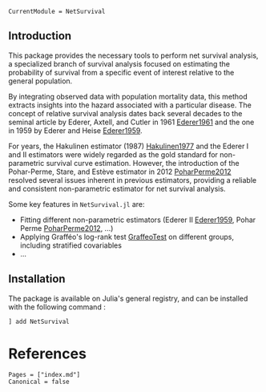 ```@meta
CurrentModule = NetSurvival
```

## Introduction

This package provides the necessary tools to perform net survival analysis, a specialized branch of survival analysis focused on estimating the probability of survival from a specific event of interest relative to the general population.

By integrating observed data with population mortality data, this method extracts insights into the hazard associated with a particular disease. The concept of relative survival analysis dates back several decades to the seminal article by Ederer, Axtell, and Cutler in 1961 [Ederer1961](@cite) and the one in 1959 by Ederer and Heise [Ederer1959](@cite). 

For years, the Hakulinen estimator (1987) [Hakulinen1977](@cite) and the Ederer I and II estimators were widely regarded as the gold standard for non-parametric survival curve estimation. However, the introduction of the Pohar-Perme, Stare, and Estève estimator in 2012 [PoharPerme2012](@cite) resolved several issues inherent in previous estimators, providing a reliable and consistent non-parametric estimator for net survival analysis.

Some key features in `NetSurvival.jl` are:

- Fitting different non-parametric estimators (Ederer II [Ederer1959](@cite), Pohar Perme [PoharPerme2012](@cite), ...)
- Applying Grafféo's log-rank test [GraffeoTest](@cite) on different groups, including stratified covariables 
- ... 

## Installation

The package is available on Julia's general registry, and can be installed with the following command : 

```julia
] add NetSurvival
```

# References

```@bibliography
Pages = ["index.md"]
Canonical = false
```
